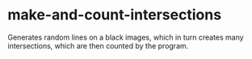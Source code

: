 # make-and-count-intersections
Generates random lines on a black images, which in turn creates many intersections, which are then counted by the program. 
